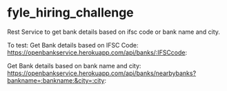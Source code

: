 # fyle_hiring_challenge
Rest Service to get bank details based on ifsc code or bank name and city.

To test:
Get Bank details based on IFSC Code:
https://openbankservice.herokuapp.com/api/banks/:IFSCcode:

Get Bank details based on bank name and city:
https://openbankservice.herokuapp.com/api/banks/nearbybanks?bankname=:bankname:&city=:city:
